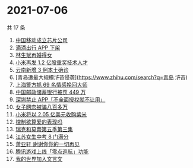 # 2021-07-06

共 17 条

<!-- BEGIN -->
<!-- 最后更新时间 Tue Jul 06 2021 19:04:30 GMT+0800 (China Standard Time) -->

1. [中国移动成立芯片公司](https://www.zhihu.com/search?q=中国移动)
2. [滴滴出行 APP 下架](https://www.zhihu.com/search?q=滴滴下架)
3. [林生斌再婚得女](https://www.zhihu.com/search?q=林生斌)
4. [小米再发 1.2 亿股重奖技术人才](https://www.zhihu.com/search?q=小米)
5. [云南新增 3 例本土确诊](https://www.zhihu.com/search?q=云南疫情)
6. [青岛遭最大规模浒苔侵袭](https://www.zhihu.com/search?q=青岛 浒苔)
7. [上海警方抓 69 名情感挽回大师](https://www.zhihu.com/search?q=情感挽回)
8. [中国邮政储蓄银行被罚 449 万](https://www.zhihu.com/search?q=中国邮政储蓄银行)
9. [深圳禁止 APP「不全面授权就不让用」](https://www.zhihu.com/search?q=大数据杀熟)
10. [女子网恋被骗八百多万](https://www.zhihu.com/search?q=网恋被骗)
11. [小米将以 2.05 亿美元收购紫米](https://www.zhihu.com/search?q=小米收购紫米)
12. [控制欲算爱的表现吗](https://www.zhihu.com/search?q=扑通扑通的心)
13. [瑞克和莫蒂第五季第三集](https://www.zhihu.com/search?q=瑞克和莫蒂)
14. [江苏女生中考 8 门满分](https://www.zhihu.com/search?q=中考)
15. [萧亚轩 谢谢你你的一切再见](https://www.zhihu.com/search?q=萧亚轩)
16. [腾讯游戏上线「零点巡航」功能](https://www.zhihu.com/search?q=腾讯游戏)
17. [我的世界加入文言文](https://www.zhihu.com/search?q=我的世界)

<!-- END -->
